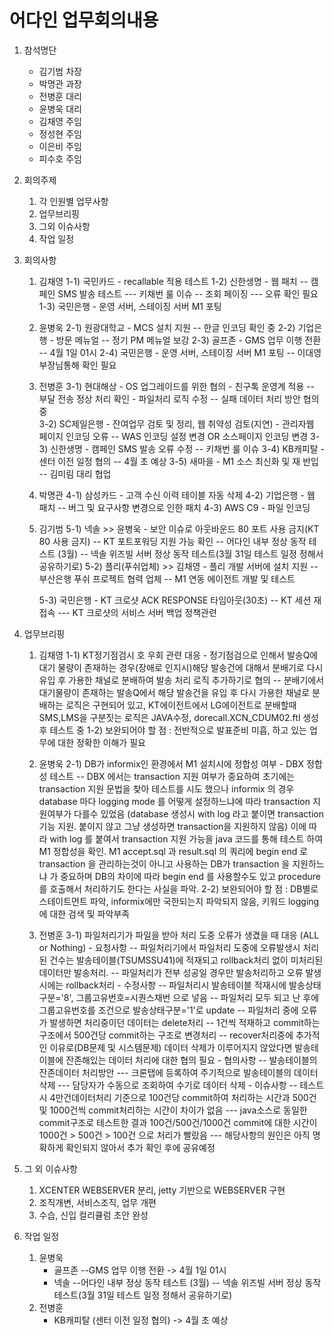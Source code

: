 어다인 업무회의내용
===========
1. 참석명단
	- 김기범 차장
	- 박명관 과장
	- 전병훈 대리
	- 윤병욱 대리
	- 김채영 주임
	- 정성현 주임
	- 이은비 주임
	- 피수호 주임

2. 회의주제
	1. 각 인원별 업무사항
	2. 업무브리핑
	3. 그외 이슈사항
	4. 작업 일정
	
3. 회의사항
	1) 김채영
	    1-1) 국민카드
			- recallable 적용 테스트
	    1-2) 신한생명
			- 웹 패치
				-- 캠페인 SMS 발송 테스트
					--- 키채번 룰 이슈
				-- 조회 페이징
					--- 오류 확인 필요
	    1-3) 국민은행
			- 운영 서버, 스테이징 서버  M1 포팅
	   
	2) 윤병욱
	    2-1) 원광대학교
			- MCS 설치 지원
				-- 한글 인코딩 확인 중
	    2-2) 기업은행
			- 방문 메뉴얼
				-- 정기 PM 메뉴얼 보강
	    2-3) 골프존
			- GMS 업무 이행 전환
				-- 4월 1일 01시
	    2-4) 국민은행
			- 운영 서버, 스테이징 서버  M1 포팅
				-- 이대영 부장님통해 확인 필요
	   
	3) 전병훈
	    3-1) 현대해상
			- OS 업그레이드를 위한 협의
			- 친구톡 운영계 적용
				-- 부달 전송 정상 처리 확인
			- 파일처리 로직 수정
				-- 실패 데이터 처리 방안 협의 중	
	    3-2) SC제일은행
			- 잔여업무 검토 및 정리, 웹 취약성 검토(지연)
			- 관리자웹 페이지 인코딩 오류
				-- WAS 인코딩 설정 변경 OR 소스페이지 인코딩 변경
	    3-3) 신한생명
			- 캠페인 SMS 발송 오류 수정
				-- 키채번 룰 이슈 
	    3-4) KB캐피탈
			- 센터 이전 일정 협의
				-- 4월 초 예상
	    3-5) 새마을
			- M1 소스 최신화 및 재 반입
				-- 김미림 대리 협업
	4) 박명관
	    4-1) 삼성카드
			- 고객 수신 이력 테이블 자동 삭제
	    4-2) 기업은행
			- 웹 패치
				-- 버그 및 요구사항 변경으로 인한 패치
	    4-3) AWS C9
			- 파일 인코딩
	   
	5) 김기범
	    5-1) 넥솔 >> 윤병욱
			- 보안 이슈로 아웃바운드 80 포트 사용 금지(KT 80 사용 금지)
				-- KT 포트포워딩 지원 가능 확인
				-- 어다인 내부 정상 동작 테스트 (3월)
				-- 넥솔 위즈빌 서버 정상 동작 테스트(3월 31일 테스트 일정 정해서 공유하기로)
	    5-2) 플리(푸쉬업체) >> 김채영
			- 플리 개발 서버에  설치 지원
				-- 부산은행 푸쉬 프로젝트 협력 업체
				-- M1 연동 에이전트 개발 및 테스트 
	   	
	    5-3) 국민은행
			- KT 크로샷 ACK RESPONSE 타임아웃(30초)
				-- KT 세션 재접속
					--- KT 크로샷의 서비스 서버 백업 정책관련
	  
4. 업무브리핑 
	1) 김채영
		1-1) KT정기점검시 호 우회 관련 대응
			- 정기점검으로 인해서 발송Q에 대기 물량이 존재하는 경우(장애로 인지시)해당 발송건에 대해서 분배기로 다시 유입 후 가용한 채널로 분배하여 발송 처리 로직 추가하기로 협의
				-- 분배기에서 대기물량이 존재하는 발송Q에서 해당 발송건을 유입 후 다시 가용한 채널로 분배하는 로직은 구현되어 있고, 
					KT에이전트에서 LG에이전트로 분배할때 SMS,LMS을 구분짓는 로직은 JAVA수정, dorecall.XCN_CDUM02.ftl 생성 후 테스트 중
		1-2) 보완되어야 할 점 : 전반적으로 발표준비 미흡, 하고 있는 업무에 대한 정확한 이해가 필요
		
	2) 윤병욱
		2-1) DB가 informix인 환경에서 M1 설치시에 정합성 여부
			- DBX 정합성 테스트
				-- DBX 에서는 transaction 지원 여부가 중요하여 초기에는 transaction 지원 문법을 찾아 테스트를 시도 했으나
				   informix 의 경우 database 마다 logging mode 를 어떻게 설정하느냐에 따라 transaction 지원여부가 다를수 있었음
				   (database 생성시 with log 라고 붙이면 transaction 기능 지원. 붙이지 않고 그냥 생성하면 transaction을 지원하지 않음)
				   이에 따라 with log 를 붙여서 transaction 지원 가능을 java 코드를 통해 테스트 하여 M1 정합성을 확인.
				   M1 accept.sql 과 result.sql 의 쿼리에 begin end 로 transaction 을 관리하는것이 아니고
				   사용하는 DB가 transaction 을 지원하느냐 가 중요하며 DB의 차이에 따라 begin end 를 사용할수도 있고 procedure 를 호출해서
				   처리하기도 한다는 사실을 파악. 
		2-2) 보완되어야 할 점 : DB별로 스테이트먼트 파악, informix에만 국한되는지 파악되지 않음, 키워드 logging에 대한 검색 및 파악부족
	   
	3) 전병훈
		3-1) 파일처리기가 파일을 받아 처리 도중 오류가 생겼을 때 대응 (ALL or Nothing)
			- 요청사항
				-- 파일처리기에서 파일처리 도중에 오류발생시 처리된 건수는 발송테이블(TSUMSSU41)에 적재되고 rollback처리 없이 미처리된 데이터만 발송처리.
				-- 파일처리가 전부 성공일 경우만 발송처리하고 오류 발생시에는 rollback처리
			- 수정사항
				--  파일처리시 발송테이블 적재시에 발송상태구분='8', 그룹고유번호=시퀀스채번 으로 넣음
				-- 파일처리 모두 되고 난 후에 그룹고유번호를 조건으로 발송상태구분='1'로 update
				-- 파일처리 중에 오류가 발생하면 처리중이던 데이터는 delete처리
				-- 1건씩 적재하고 commit하는 구조에서 500건당 commit하는 구조로 변경처리
				-- recover처리중에 추가적인 이유로(DB문제 및 시스템문제) 데이터 삭제가 이루어지지 않았다면 발송테이블에 잔존해있는 데이터 처리에 대한 협의 필요
			- 협의사항
				-- 발송테이블의 잔존데이터 처리방안
 					--- 크론탭에 등록하여 주기적으로 발송테이블의 데이터 삭제
					--- 담당자가 수동으로 조회하여 수기로 데이터 삭제
			- 이슈사항
				-- 테스트시 4만건데이터처리 기준으로 100건당 commit하여 처리하는 시간과 500건 및 1000건씩 commit처리하는 시간이 차이가 없음
					--- java소스로 동일한 commit구조로 테스트한 결과 100건/500건/1000건 commit에 대한 시간이 1000건 > 500건 > 100건 으로 처리가 빨랐음
					--- 해당사항의 원인은 아직 명확하게 확인되지 않아서 추가 확인 후에 공유예정 

5. 그 외 이슈사항
	1) XCENTER WEBSERVER  분리, jetty 기반으로 WEBSERVER 구현
	2) 조직개변, 서비스조직, 업무 개편
	3) 수습, 신입 컬리큘럼 초안 완성
	  
	  
6. 작업 일정 
	1) 윤병욱
		- 골프존 
			--GMS 업무 이행 전환 -> 4월 1일 01시
		- 넥솔 
			--어다인 내부 정상 동작 테스트 (3월)
			-- 넥솔 위즈빌 서버 정상 동작 테스트(3월 31일 테스트 일정 정해서 공유하기로)
	2) 전병훈
		- KB캐피탈 (센터 이전 일정 협의) -> 4월 초 예상